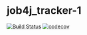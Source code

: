# job4j_tracker-1
[![Build Status](https://travis-ci.org/EkaterinaKalashnikova/job4j_tracker-1.svg?branch=master)](https://travis-ci.org/EkaterinaKalashnikova/job4j_tracker-1)
[![codecov](https://codecov.io/gh/EkaterinaKalashnikova/job4j_tracker-1/branch/master/graph/badge.svg)](https://codecov.io/gh/EkaterinaKalashnikova/job4j_tracker-1)
